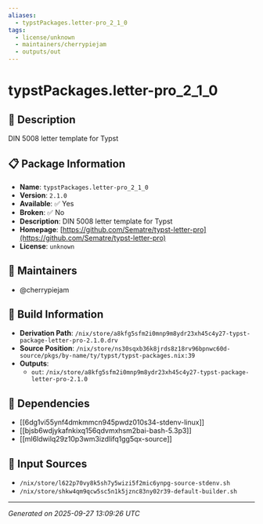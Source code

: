 ```yaml
---
aliases:
  - typstPackages.letter-pro_2_1_0
tags:
  - license/unknown
  - maintainers/cherrypiejam
  - outputs/out
---
```


# typstPackages.letter-pro_2_1_0

## 📝 Description

DIN 5008 letter template for Typst

## 📋 Package Information

- **Name**: `typstPackages.letter-pro_2_1_0`
- **Version**: `2.1.0`
- **Available**: ✅ Yes
- **Broken**: ✅ No
- **Description**: DIN 5008 letter template for Typst
- **Homepage**: [https://github.com/Sematre/typst-letter-pro](https://github.com/Sematre/typst-letter-pro)
- **License**: `unknown`
## 👥 Maintainers

- @cherrypiejam


## 🔧 Build Information

- **Derivation Path**: `/nix/store/a8kfg5sfm2i0mnp9m8ydr23xh45c4y27-typst-package-letter-pro-2.1.0.drv`
- **Source Position**: `/nix/store/ns30sqxb36k8jrds8z18rv96bpnwc60d-source/pkgs/by-name/ty/typst/typst-packages.nix:39`
- **Outputs**:
  - `out`:  `/nix/store/a8kfg5sfm2i0mnp9m8ydr23xh45c4y27-typst-package-letter-pro-2.1.0`

## 🔗 Dependencies

- [[6dg1vi55ynf4dmkmmcn945pwdz010s34-stdenv-linux]]
- [[bjsb6wdjykafnkixq156qdvmxhsm2bai-bash-5.3p3]]
- [[ml6ldwilq29z10p3wm3izdlifq1gg5qx-source]]

## 📁 Input Sources

- `/nix/store/l622p70vy8k5sh7y5wizi5f2mic6ynpg-source-stdenv.sh`
- `/nix/store/shkw4qm9qcw5sc5n1k5jznc83ny02r39-default-builder.sh`

---
*Generated on 2025-09-27 13:09:26 UTC*
